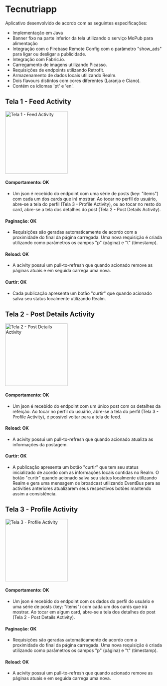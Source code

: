 # Tecnutriapp

Aplicativo desenvolvido de acordo com as seguintes especificações:

 - Implementação em Java
 - Banner fixo na parte inferior da tela utilizando o serviço MoPub para alimentação
 - Integração com o Firebase Remote Config com o parâmetro "show_ads" para ligar ou desligar a publicidade.
 - Integração com Fabric.io.
 - Carregamento de imagens utilizando Picasso.
 - Requisições de endpoints utilizando Retrofit.
 - Armazenamento de dados locais utilizando Realm.
 - Dois flavours distintos com cores diferentes (Laranja e Ciano).
 - Contém os idiomas 'pt' e 'en'.

## Tela 1 - Feed Activity

<img width="200" alt="Tela 1 - Feed Activity" src="https://i.imgur.com/qHmq4YV.png">

#### Comportamento: OK
  * Um json é recebido do endpoint com uma série de posts (key: "items") com cada um dos cards que irá mostrar. Ao tocar no perfil do usuário, abre-se a tela do perfil (Tela 3 - Profile Activity), ou ao tocar no resto do card, abre-se a tela dos detalhes do post (Tela 2 - Post Details Activity).

#### Paginação: OK
  * Requisições são geradas automaticamente de acordo com a proximidade do final da página carregada. Uma nova requisição é criada utilizando como parâmetros os campos "p" (página) e "t" (timestamp).
  
#### Reload: OK
  * A acivity possui um pull-to-refresh que quando acionado remove as páginas atuais e em seguida carrega uma nova.
  
#### Curtir: OK
  * Cada publicação apresenta um botão "curtir" que quando acionado salva seu status localmente utilizando Realm.



## Tela 2 - Post Details Activity

<img width="200" alt="Tela 2 - Post Details Activity" src="https://i.imgur.com/tGCDbzl.png">

#### Comportamento: OK
  * Um json é recebido do endpoint com um único post com os detalhes da refeição. Ao tocar no perfil do usuário, abre-se a tela do perfil (Tela 3 - Profile Activity), é possível voltar para a tela de feed. 
  
#### Reload: OK
  * A acivity possui um pull-to-refresh que quando acionado atualiza as informações da postagem.
  
#### Curtir: OK
  * A publicação apresenta um botão "curtir" que tem seu status inicializado de acordo com as informações locais contidas no Realm. O botão "curtir" quando acionado salva seu status localmente utilizando Realm e gera uma mensagem de broadcast utilizando EventBus para as activities anteriores atualizarem seus respectivos botões mantendo assim a consistência.



## Tela 3 - Profile Activity

<img width="200" alt="Tela 3 - Profile Activity" src="https://i.imgur.com/F9L8bM4.png">

#### Comportamento: OK
  * Um json é recebido do endpoint com os dados do perfil do usuário e uma série de posts (key: "items") com cada um dos cards que irá mostrar. Ao tocar em algum card, abre-se a tela dos detalhes do post (Tela 2 - Post Details Activity).
  
#### Paginação: OK
  * Requisições são geradas automaticamente de acordo com a proximidade do final da página carregada. Uma nova requisição é criada utilizando como parâmetros os campos "p" (página) e "t" (timestamp).
  
#### Reload: OK
  * A acivity possui um pull-to-refresh que quando acionado remove as páginas atuais e em seguida carrega uma nova.
